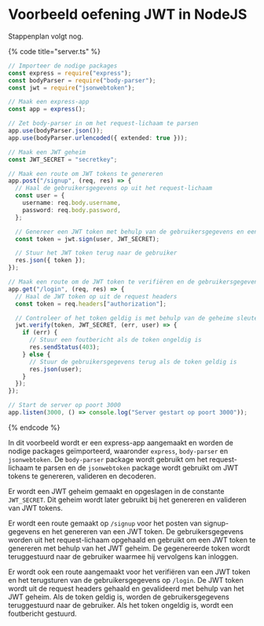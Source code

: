 # Voorbeeld oefening JWT in NodeJS

Stappenplan volgt nog.

{% code title="server.ts" %}
```typescript
// Importeer de nodige packages
const express = require("express");
const bodyParser = require("body-parser");
const jwt = require("jsonwebtoken");

// Maak een express-app
const app = express();

// Zet body-parser in om het request-lichaam te parsen
app.use(bodyParser.json());
app.use(bodyParser.urlencoded({ extended: true }));

// Maak een JWT geheim
const JWT_SECRET = "secretkey";

// Maak een route om JWT tokens te genereren
app.post("/signup", (req, res) => {
  // Haal de gebruikersgegevens op uit het request-lichaam
  const user = {
    username: req.body.username,
    password: req.body.password,
  };

  // Genereer een JWT token met behulp van de gebruikersgegevens en een geheime sleutel
  const token = jwt.sign(user, JWT_SECRET);

  // Stuur het JWT token terug naar de gebruiker
  res.json({ token });
});

// Maak een route om de JWT token te verifiëren en de gebruikersgegevens terug te sturen
app.get("/login", (req, res) => {
  // Haal de JWT token op uit de request headers
  const token = req.headers["authorization"];

  // Controleer of het token geldig is met behulp van de geheime sleutel
  jwt.verify(token, JWT_SECRET, (err, user) => {
    if (err) {
      // Stuur een foutbericht als de token ongeldig is
      res.sendStatus(403);
    } else {
      // Stuur de gebruikersgegevens terug als de token geldig is
      res.json(user);
    }
  });
});

// Start de server op poort 3000
app.listen(3000, () => console.log("Server gestart op poort 3000"));
```
{% endcode %}

In dit voorbeeld wordt er een express-app aangemaakt en worden de nodige packages geïmporteerd, waaronder `express`, `body-parser` en `jsonwebtoken`. De `body-parser` package wordt gebruikt om het request-lichaam te parsen en de `jsonwebtoken` package wordt gebruikt om JWT tokens te genereren, valideren en decoderen.

Er wordt een JWT geheim gemaakt en opgeslagen in de constante `JWT_SECRET`. Dit geheim wordt later gebruikt bij het genereren en valideren van JWT tokens.

Er wordt een route gemaakt op `/signup` voor het posten van signup-gegevens en het genereren van een JWT token. De gebruikersgegevens worden uit het request-lichaam opgehaald en gebruikt om een JWT token te genereren met behulp van het JWT geheim. De gegenereerde token wordt teruggestuurd naar de gebruiker waarmee hij vervolgens kan inloggen.

Er wordt ook een route aangemaakt voor het verifiëren van een JWT token en het terugsturen van de gebruikersgegevens op `/login`. De JWT token wordt uit de request headers gehaald en gevalideerd met behulp van het JWT geheim. Als de token geldig is, worden de gebruikersgegevens teruggestuurd naar de gebruiker. Als het token ongeldig is, wordt een foutbericht gestuurd.

###
